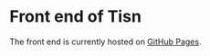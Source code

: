 # Front end of Tisn

The front end is currently hosted on [GitHub Pages](https://pages.github.com/).
